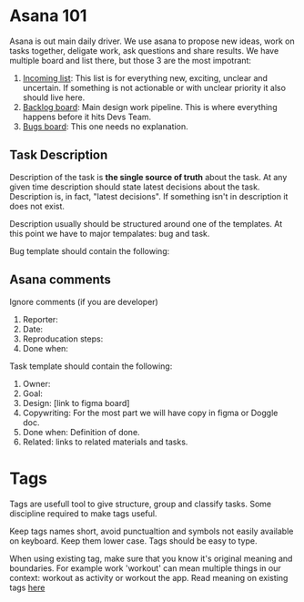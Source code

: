 

# Asana 101

Asana is out main daily driver. We use asana to propose new ideas, work on tasks together, deligate work, ask questions and share results.
We have multiple board and list there, but those 3 are the most impotrant:
1. [Incoming list](https://app.asana.com/0/674910229196621/list): This list is for everything new, exciting, unclear and uncertain. If something is not actionable or with unclear priority it also should live here. 
2. [Backlog board](https://app.asana.com/0/220510979115927/board): Main design work pipeline. This is where everything happens before it hits Devs Team.
3. [Bugs board](https://app.asana.com/0/341358866037484/board): This one needs no explanation.

## Task Description

Description of the task is **the single source of truth** about the task. At any given time description should state latest decisions about the task. Description is, in fact, "latest decisions". If something isn't in description it does not exist.

Description usually should be structured around one of the templates. At this point we have to major tempalates: bug and task.

Bug template should contain the following:

## Asana comments

Ignore comments (if you are developer)

1. Reporter:
2. Date:
3. Reproducation steps:
4. Done when:


Task template should contain the following:

1. Owner:
2. Goal:
3. Design: [link to figma board]
4. Copywriting: For the most part we will have copy in figma or Doggle doc.
5. Done when: Definition of done.
6. Related: links to related materials and tasks.


# Tags

Tags are usefull tool to give structure, group and classify tasks. Some discipline required to make tags useful. 

Keep tags names short, avoid punctualtion and symbols not easily available on keyboard. Keep them lower case. Tags should be easy to type. 

When using existing tag, make sure that you know it's original meaning and boundaries. For example work 'workout' can mean multiple things in our context: workout as activity or workout the app.
Read meaning on existing tags [here](/task-tags-definitions.md)
